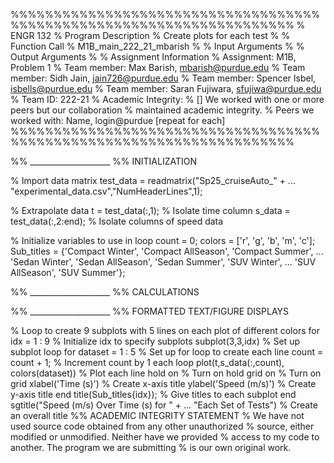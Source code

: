 %%%%%%%%%%%%%%%%%%%%%%%%%%%%%%%%%%%%%%%%%%%%%%%%%%%%%%%%%%%%%%%%%%%%%
% ENGR 132 
% Program Description 
% Create plots for each test
%
% Function Call
% M1B_main_222_21_mbarish
%
% Input Arguments
%
% Output Arguments
%
% Assignment Information
%   Assignment:     M1B, Problem 1
%   Team member:    Max Barish, mbarish@purdue.edu
%   Team member:    Sidh Jain, jain726@purdue.edu
%   Team member:    Spencer Isbel, isbells@purdue.edu
%   Team member:    Saran Fujiwara, sfujiwa@purdue.edu
%   Team ID:        222-21
%   Academic Integrity:
%     [] We worked with one or more peers but our collaboration
%        maintained academic integrity.
%     Peers we worked with: Name, login@purdue [repeat for each]
%%%%%%%%%%%%%%%%%%%%%%%%%%%%%%%%%%%%%%%%%%%%%%%%%%%%%%%%%%%%%%%%%%%%%

%% ____________________
%% INITIALIZATION

% Import data matrix
test_data = readmatrix("Sp25_cruiseAuto_" + ...
    "experimental_data.csv","NumHeaderLines",1);

% Extrapolate data
t = test_data(:,1); % Isolate time column
s_data = test_data(:,2:end); % Isolate columns of speed data

% Initialize variables to use in loop
count = 0;
colors = ['r', 'g', 'b', 'm', 'c'];
Sub_titles = {'Compact Winter', 'Compact AllSeason', 'Compact Summer', ...
    'Sedan Winter', 'Sedan AllSeason', 'Sedan Summer', 'SUV Winter', ...
    'SUV AllSeason', 'SUV Summer'};

%% ____________________
%% CALCULATIONS


%% ____________________
%% FORMATTED TEXT/FIGURE DISPLAYS

% Loop to create 9 subplots with 5 lines on each plot of different colors
for idx = 1 : 9 % Initialize idx to specify subplots
    subplot(3,3,idx) % Set up subplot loop
    for dataset = 1 : 5 % Set up for loop to create each line
        count = count + 1; % Increment count by 1 each loop
        plot(t,s_data(:,count), colors(dataset)) % Plot each line
        hold on % Turn on hold
        grid on % Turn on grid
        xlabel('Time (s)') % Create x-axis title
        ylabel('Speed (m/s)') % Create y-axis title
    end
    title(Sub_titles{idx}); % Give titles to each subplot
end
sgtitle("Speed (m/s) Over Time (s) for " + ...
    "Each Set of Tests") % Create an overall title
%% ACADEMIC INTEGRITY STATEMENT
% We have not used source code obtained from any other unauthorized
% source, either modified or unmodified. Neither have we provided
% access to my code to another. The program we are submitting
% is our own original work.

